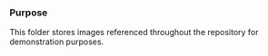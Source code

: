 ### Purpose

This folder stores images referenced throughout the repository for demonstration purposes.

